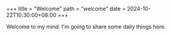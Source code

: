 +++
title = "Welcome"
path = "welcome"
date = 2024-10-22T10:30:00+08:00
+++

Welcome to my mind. I'm going to share some daily things here.
